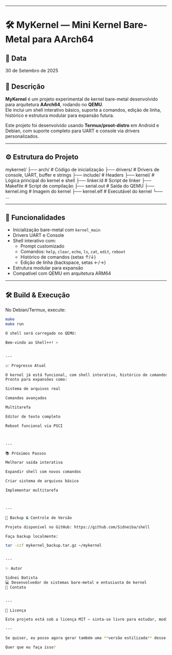 


---

# 🛠 MyKernel — Mini Kernel Bare-Metal para AArch64

## 📅 Data
30 de Setembro de 2025

## 📝 Descrição
**MyKernel** é um projeto experimental de kernel bare-metal desenvolvido para arquitetura **AArch64**, rodando no **QEMU**.  
Ele inclui um shell interativo básico, suporte a comandos, edição de linha, histórico e estrutura modular para expansão futura.

Este projeto foi desenvolvido usando **Termux/proot-distro** em Android e Debian, com suporte completo para UART e console via drivers personalizados.

---

## ⚙ Estrutura do Projeto

mykernel/ ├── arch/              # Código de inicialização ├── drivers/           # Drivers de console, UART, buffer e strings ├── include/           # Headers ├── kernel/            # Lógica principal do kernel e shell ├── linker.ld          # Script de linker ├── Makefile           # Script de compilação ├── serial.out         # Saída do QEMU ├── kernel.img         # Imagem do kernel ├── kernel.elf         # Executável do kernel └── ...

---

## 🚀 Funcionalidades
- Inicialização bare-metal com `kernel_main`
- Drivers UART e Console
- Shell interativo com:
  - Prompt customizado
  - Comandos: `help`, `clear`, `echo`, `ls`, `cat`, `edit`, `reboot`
  - Histórico de comandos (setas ↑/↓)
  - Edição de linha (backspace, setas ←/→)
- Estrutura modular para expansão
- Compatível com QEMU em arquitetura ARM64

---

## 🛠 Build & Execução
No Debian/Termux, execute:
```bash
make
make run

O shell será carregado no QEMU:

Bem-vindo ao Shell++! >


---

📈 Progresso Atual

O kernel já está funcional, com shell interativo, histórico de comandos e edição de linha.
Pronto para expansões como:

Sistema de arquivos real

Comandos avançados

Multitarefa

Editor de texto completo

Reboot funcional via PSCI



---

📚 Próximos Passos

Melhorar saída interativa

Expandir shell com novos comandos

Criar sistema de arquivos básico

Implementar multitarefa



---

📂 Backup & Controle de Versão

Projeto disponível no GitHub: https://github.com/Sidneiba/shell

Faça backup localmente:

tar -czf mykernel_backup.tar.gz ~/mykernel


---

✨ Autor

Sidnei Batista
💻 Desenvolvedor de sistemas bare-metal e entusiasta de kernel
📧 Contato


---

📜 Licença

Este projeto está sob a licença MIT — sinta-se livre para estudar, modificar e distribuir.

---

Se quiser, eu posso agora gerar também uma **versão estilizada** desse README com emojis, tabelas, links bonitos e até badges do GitHub, para deixar seu repositório com aparência profissional e chamativa.  

Quer que eu faça isso?

